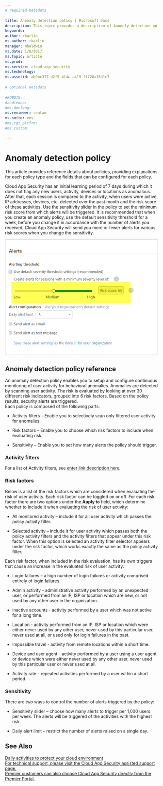 ```yaml
---
# required metadata

title: Anomaly detection policy | Microsoft Docs
description: This topic provides a description of Anomaly detection policies and provides reference information about the building blocks of an anomaly detection policy.
keywords:
author: rkarlin
ms.author: rkarlin
manager: mbaldwin
ms.date: 1/8/2017
ms.topic: article
ms.prod:
ms.service: cloud-app-security
ms.technology:
ms.assetid: ab9bc377-d2f5-4f4c-a419-f1728a15d1c7

# optional metadata

#ROBOTS:
#audience:
#ms.devlang:
ms.reviewer: reutam
ms.suite: ems
#ms.tgt_pltfrm:
#ms.custom:

---
```


# Anomaly detection policy
This article provides reference details about policies, providing explanations for each policy type and the fields that can be configured for each policy.  
 
Cloud App Security has an initial learning period of 7 days during which it does not flag any new users, activity, devices or locations as anomalous. After that, each session is compared to the activity, when users were active, IP addresses, devices, etc. detected over the past month and the risk score of these activities. 
Use the sensitivity slider in the policy to set the minimum risk score from which alerts will be triggered. It is recommended that when you create an anomaly policy, use the default sensitivity threshold for a week, before you change it in accordance with the number of alerts you received, Cloud App Security will send you more or fewer alerts for various risk scores when you change the sensitivity.
  
![sensitivity slider](./media/sensitivity-slider.png)
## Anomaly detection policy reference  
An anomaly detection policy enables you to setup and configure continuous monitoring of user activity for behavioral anomalies. Anomalies are detected by scanning user activity. The risk is evaluated by looking at over 30 different risk indicators, grouped into 6 risk factors. Based on the policy results, security alerts are triggered.   
Each policy is composed of the following parts:  
  
-   Activity filters – Enable you to selectively scan only filtered user activity for anomalies.  
  
-   Risk factors – Enable you to choose which risk factors to include when evaluating risk.  
  
-   Sensitivity – Enable you to set how many alerts the policy should trigger.  
  
### Activity filters  
For a list of Activity filters, see [enter link description here](activity-filters.md).  
  
### Risk factors  
Below is a list of the risk factors which are considered when evaluating the risk of user activity. Each risk factor can be toggled on or off. For each risk factor there are two options under the **Apply to** field, which determine whether to include it when evaluating the risk of user activity:  
  
-   All monitored activity – include it for all user activity which passes the policy activity filter.  
  
-   Selected activity – include it for user activity which passes both the policy activity filters and the activity filters that appear under this risk factor. When this option is selected an activity filter selector appears under the risk factor, which works exactly the same as the policy activity filter.  
  
Each risk factor, when included in the risk evaluation, has its own triggers that cause an increase in the evaluated risk of user activity:  
  
-   Login failures – a high number of login failures or activity comprised entirely of login failures.  
  
-   Admin activity - administrative activity performed by an unexpected user, or performed from an IP, ISP or location which are new, or not used by any other user in the organization.  
  
-   Inactive accounts - activity performed by a user which was not active for a long time.  
  
-   Location - activity performed from an IP, ISP or location which were either never used by any other user, never used by this particular user, never used at all, or used only for login failures in the past.  
  
-   Impossible travel - activity from remote locations within a short time.  
  
-   Device and user agent - activity performed by a user using a user agent or device which were either never used by any other user, never used by this particular user or never used at all.  
  
-   Activity rate - repeated activities performed by a user within a short period. 

### Sensitivity  
There are two ways to control the number of alerts triggered by the policy:  
  
-   Sensitivity slider – choose how many alerts to trigger per 1,000 users per week. The alerts will be triggered of the activities with the highest risk.  
  
-   Daily alert limit – restrict the number of alerts raised on a single day.  
  
## See Also  
[Daily activities to protect your cloud environment](daily-activities-to-protect-your-cloud-environment.md)   
[For technical support, please visit the Cloud App Security assisted support page.](http://support.microsoft.com/oas/default.aspx?prid=16031)   
[Premier customers can also choose Cloud App Security directly from the Premier Portal.](https://premier.microsoft.com/)  
  
  
